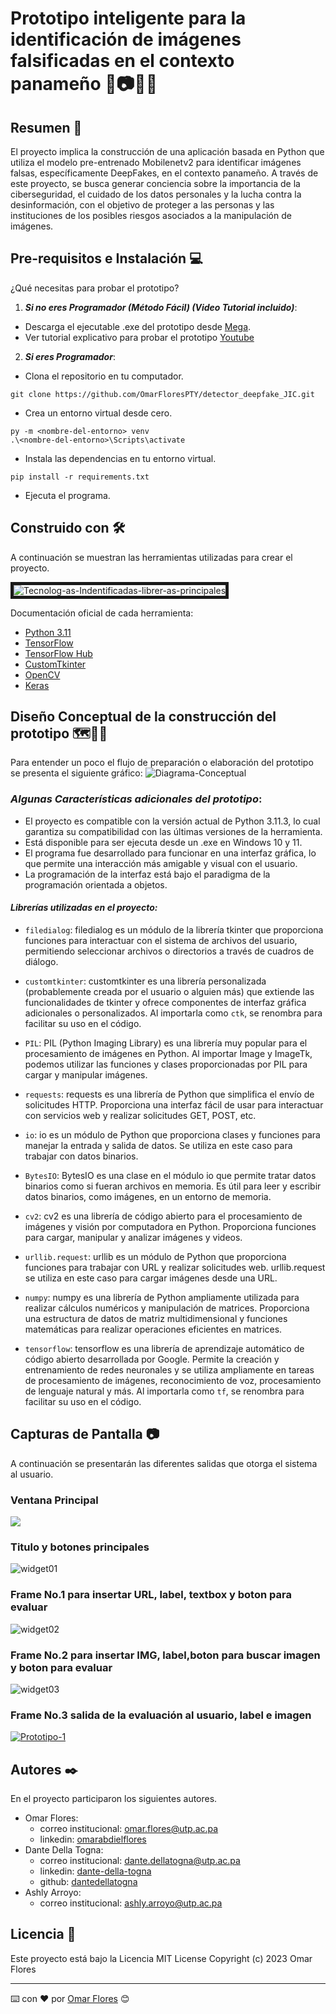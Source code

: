 # Prototipo inteligente para la identificación de imágenes falsificadas en el contexto panameño 🥸📷🚫🐍

## **Resumen** 📖
 El proyecto implica la construcción de una aplicación basada en Python que utiliza el modelo pre-entrenado Mobilenetv2 para identificar imágenes falsas, específicamente DeepFakes, en el contexto panameño. A través de este proyecto, se busca generar conciencia sobre la importancia de la ciberseguridad, el cuidado de los datos personales y la lucha contra la desinformación, con el objetivo de proteger a las personas y las instituciones de los posibles riesgos asociados a la manipulación de imágenes.

## **Pre-requisitos e Instalación** 💻
¿Qué necesitas para probar el prototipo?
1. **_Si no eres Programador (Método Fácil) (Video Tutorial incluido)_**:
* Descarga el ejecutable .exe del prototipo desde [Mega](https://mega.nz/file/dL8AnIZK#UgkYFeWFhivBebtw2MRT1XFQE1hYRze_yH9BHjnq5sc).
* Ver tutorial explicativo para probar el prototipo [Youtube](hhttps://youtu.be/Cu3Os2RIxmU)
2. **_Si eres Programador_**:
* Clona el repositorio en tu computador.
```
git clone https://github.com/OmarFloresPTY/detector_deepfake_JIC.git
```
* Crea un entorno virtual desde cero.
```
py -m <nombre-del-entorno> venv
.\<nombre-del-entorno>\Scripts\activate
```
* Instala las dependencias en tu entorno virtual.
```
pip install -r requirements.txt
```
* Ejecuta el programa.

## **Construido con 🛠️**
A continuación se muestran las herramientas utilizadas para crear el proyecto.

<img src="https://i.ibb.co/1s0XknW/Tecnolog-as-Indentificadas-librer-as-principales.png" alt="Tecnolog-as-Indentificadas-librer-as-principales" border="5" />

Documentación oficial de cada herramienta:
* [Python 3.11](https://www.python.org/)
* [TensorFlow](https://www.tensorflow.org/)
* [TensorFlow Hub](https://www.tensorflow.org/hub?hl=es-419)
* [CustomTkinter](https://customtkinter.tomschimansky.com)
* [OpenCV](https://opencv.org/)
* [Keras](https://keras.io/)

## **Diseño Conceptual de la construcción del prototipo** 🗺️🧑‍💻
Para entender un poco el flujo de preparación o elaboración del prototipo se presenta el siguiente gráfico:
<img src="https://i.ibb.co/4f7C5n6/Diagrama-Conceptual.png" alt="Diagrama-Conceptual" border="0" />

### *_Algunas Características adicionales del prototipo_*:
* El proyecto es compatible con la versión actual de Python 3.11.3, lo cual garantiza su compatibilidad con las últimas versiones de la herramienta.
* Está disponible para ser ejecuta desde un .exe en Windows 10 y 11.
* El programa fue desarrollado para funcionar en una interfaz gráfica, lo que permite una interacción más amigable y visual con el usuario.
* La programación de la interfaz está bajo el paradigma de la programación orientada a objetos.
#### *Librerías utilizadas en el proyecto:*

- `filedialog`: filedialog es un módulo de la librería tkinter que proporciona funciones para interactuar con el sistema de archivos del usuario, permitiendo seleccionar archivos o directorios a través de cuadros de diálogo.
- `customtkinter`: customtkinter es una librería personalizada (probablemente creada por el usuario o alguien más) que extiende las funcionalidades de tkinter y ofrece componentes de interfaz gráfica adicionales o personalizados. Al importarla como `ctk`, se renombra para facilitar su uso en el código.

- `PIL`: PIL (Python Imaging Library) es una librería muy popular para el procesamiento de imágenes en Python. Al importar Image y ImageTk, podemos utilizar las funciones y clases proporcionadas por PIL para cargar y manipular imágenes.

- `requests`: requests es una librería de Python que simplifica el envío de solicitudes HTTP. Proporciona una interfaz fácil de usar para interactuar con servicios web y realizar solicitudes GET, POST, etc.

- `io`: io es un módulo de Python que proporciona clases y funciones para manejar la entrada y salida de datos. Se utiliza en este caso para trabajar con datos binarios.

- `BytesIO`: BytesIO es una clase en el módulo io que permite tratar datos binarios como si fueran archivos en memoria. Es útil para leer y escribir datos binarios, como imágenes, en un entorno de memoria.

- `cv2`: cv2 es una librería de código abierto para el procesamiento de imágenes y visión por computadora en Python. Proporciona funciones para cargar, manipular y analizar imágenes y videos.

- `urllib.request`: urllib es un módulo de Python que proporciona funciones para trabajar con URL y realizar solicitudes web. urllib.request se utiliza en este caso para cargar imágenes desde una URL.

- `numpy`: numpy es una librería de Python ampliamente utilizada para realizar cálculos numéricos y manipulación de matrices. Proporciona una estructura de datos de matriz multidimensional y funciones matemáticas para realizar operaciones eficientes en matrices.

- `tensorflow`: tensorflow es una librería de aprendizaje automático de código abierto desarrollada por Google. Permite la creación y entrenamiento de redes neuronales y se utiliza ampliamente en tareas de procesamiento de imágenes, reconocimiento de voz, procesamiento de lenguaje natural y más. Al importarla como `tf`, se renombra para facilitar su uso en el código.

## **Capturas de Pantalla** 📷
A continuación se presentarán las diferentes salidas que otorga el sistema al usuario.

### **Ventana Principal**
<img src="https://i.ibb.co/N9xs2v6/Prototipo-2.png" border="0" />

### **Titulo y botones principales**
<img src="https://i.ibb.co/5M0SrVV/widget01.png" alt="widget01" border="0" />

### **Frame No.1 para insertar URL, label, textbox y boton para evaluar**
<img src="https://i.ibb.co/KrsgFzx/widget02.png" alt="widget02" border="0" />

### **Frame No.2 para insertar IMG, label,boton para buscar imagen y boton para evaluar**
<img src="https://i.ibb.co/cDqgwy5/widget03.png" alt="widget03" border="0" />

### **Frame No.3 salida de la evaluación al usuario, label e imagen**
<a href="https://ibb.co/WK2Q12V"><img src="https://i.ibb.co/VBqd8qw/Prototipo-1.png" alt="Prototipo-1" border="0" /></a>

## Autores ✒️
En el proyecto participaron los siguientes autores.
* Omar Flores:
    * correo institucional: [omar.flores@utp.ac.pa](omar.flores@utp.ac.pa)
    * linkedin: [omarabdielflores](https://www.linkedin.com/in/omarabdielflores/)
* Dante Della Togna:
    * correo institucional: [dante.dellatogna@utp.ac.pa](dante.dellatogna@utp.ac.pa)
    * linkedin: [dante-della-togna](https://www.linkedin.com/in/dante-della-togna-31201b1b5/)
    * github: [dantedellatogna](https://github.com/dantedellatogna)
* Ashly Arroyo:
    * correo institucional: [ashly.arroyo@utp.ac.pa](ashly.arroyo@utp.ac.pa)

## Licencia 📎
Este proyecto está bajo la Licencia MIT License Copyright (c) 2023 Omar Flores

---
⌨️ con ❤️ por [Omar Flores](https://github.com/OmarFloresPTY) 😊
